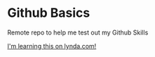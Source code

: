 Github Basics
=============

Remote repo to help me test out my Github Skills

[I'm learning this on lynda.com!](http://www.lynda.com)

